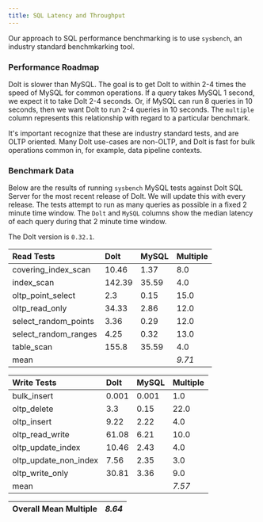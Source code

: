 ```yaml
---
title: SQL Latency and Throughput
---
```


Our approach to SQL performance benchmarking is to use `sysbench`, an
industry standard benchmkarking tool.

### Performance Roadmap

Dolt is slower than MySQL. The goal is to get Dolt to within 2-4 times
the speed of MySQL for common operations. If a query takes MySQL 1
second, we expect it to take Dolt 2-4 seconds. Or, if MySQL can run 8
queries in 10 seconds, then we want Dolt to run 2-4 queries in 10
seconds. The `multiple` column represents this relationship with
regard to a particular benchmark.

It's important recognize that these are industry standard tests, and
are OLTP oriented. Many Dolt use-cases are non-OLTP, and Dolt is fast
for bulk operations common in, for example, data pipeline contexts.

### Benchmark Data

Below are the results of running `sysbench` MySQL tests against Dolt
SQL Server for the most recent release of Dolt. We will update this
with every release. The tests attempt to run as many queries as
possible in a fixed 2 minute time window. The `Dolt` and `MySQL`
columns show the median latency of each query during that 2 minute
time window.

The Dolt version is `0.32.1`.

| Read Tests | Dolt | MySQL | Multiple |
| :--- | :--- | :--- | :--- |
| covering\_index\_scan | 10.46 | 1.37 | 8.0 |
| index\_scan | 142.39 | 35.59 | 4.0 |
| oltp\_point\_select | 2.3 | 0.15 | 15.0 |
| oltp\_read\_only | 34.33 | 2.86 | 12.0 |
| select\_random\_points | 3.36 | 0.29 | 12.0 |
| select\_random\_ranges | 4.25 | 0.32 | 13.0 |
| table\_scan | 155.8 | 35.59 | 4.0 |
| mean |  |  | _9.71_ |

| Write Tests | Dolt | MySQL | Multiple |
| :--- | :--- | :--- | :--- |
| bulk\_insert | 0.001 | 0.001 | 1.0 |
| oltp\_delete | 3.3 | 0.15 | 22.0 |
| oltp\_insert | 9.22 | 2.22 | 4.0 |
| oltp\_read\_write | 61.08 | 6.21 | 10.0 |
| oltp\_update\_index | 10.46 | 2.43 | 4.0 |
| oltp\_update\_non\_index | 7.56 | 2.35 | 3.0 |
| oltp\_write\_only | 30.81 | 3.36 | 9.0 |
| mean |  |  | _7.57_ |

| Overall Mean Multiple | _8.64_ |
| :--- | :--- |
<br/>

